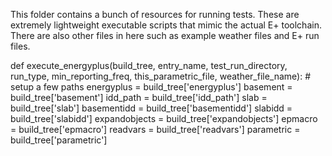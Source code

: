 This folder contains a bunch of resources for running tests.
These are extremely lightweight executable scripts that mimic the actual E+ toolchain.
There are also other files in here such as example weather files and E+ run files.

def execute_energyplus(build_tree, entry_name, test_run_directory,
                       run_type, min_reporting_freq, this_parametric_file, weather_file_name):
    # setup a few paths
    energyplus = build_tree['energyplus']
    basement = build_tree['basement']
    idd_path = build_tree['idd_path']
    slab = build_tree['slab']
    basementidd = build_tree['basementidd']
    slabidd = build_tree['slabidd']
    expandobjects = build_tree['expandobjects']
    epmacro = build_tree['epmacro']
    readvars = build_tree['readvars']
    parametric = build_tree['parametric']
